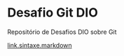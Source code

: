 # Desafio Git DIO
Repositório de Desafios DIO sobre Git 

[link.sintaxe.markdown](https://www.markdownguide.org/basic-syntax/)

